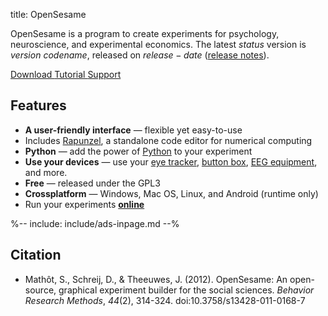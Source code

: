 title: OpenSesame

OpenSesame is a program to create experiments for psychology, neuroscience, and experimental economics. The latest $status$ version is $version$ *$codename$*, released on $release-date$ ([release notes](http://osdoc.cogsci.nl/$branch$/notes/$notes$)).


<div class="btn-group" role="group" aria-label="...">
  <a role="button" class="btn btn-success" href="%url:download%">
		<span class="glyphicon glyphicon-download" aria-hidden="true"></span>
		Download
	 </a>
  <a role="button" class="btn btn-success" href="%url:beginner%">
  <span class="glyphicon glyphicon-education" aria-hidden="true"></span>
  	Tutorial
  </a>
  <a role="button" class="btn btn-success" href="%url:support%">
  <span class="glyphicon glyphicon-comment" aria-hidden="true"></span>
  Support</a>
</div>

## Features

- __A user-friendly interface__ — flexible yet easy-to-use
- Includes [Rapunzel](https://rapunzel.cogsci.nl/), a standalone code editor for numerical computing
- __Python__ — add the power of [Python](%link:manual/python/about%) to your experiment
- __Use your devices__ — use your [eye tracker](%link:pygaze%), [button box](%link:buttonbox%), [EEG equipment](%link:parallel%), and more.
- __Free__ — released under the GPL3
- __Crossplatform__ — Windows, Mac OS, Linux, and Android (runtime only)
- Run your experiments __[online](%link:osweb%)__

%-- include: include/ads-inpage.md --%

## Citation

- Mathôt, S., Schreij, D., & Theeuwes, J. (2012). OpenSesame: An open-source, graphical experiment builder for the social sciences. *Behavior Research Methods*, *44*(2), 314-324. doi:10.3758/s13428-011-0168-7
